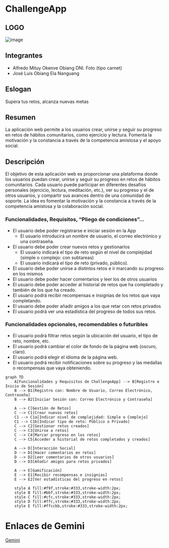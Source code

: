 # ChallengeApp  

## LOGO  

![image](https://github.com/user-attachments/assets/d99554f7-2360-437f-8d73-f2f74b2d8a85)

## Integrantes  

- Alfredo Mituy Okenve Obiang DNI. Foto (tipo carnet)
- José Luis Obiang Ela Nanguang
  
## Eslogan  

Supera tus retos, alcanza nuevas metas

## Resumen  

La aplicación web permite a los usuarios crear, unirse y seguir su progreso en retos de hábitos comunitarios, como ejercicio y lectura. Fomenta la motivación y la constancia a través de la competencia amistosa y el apoyo social.  

## Descripción   

El objetivo de esta aplicación web es proporcionar una plataforma donde los usuarios puedan crear, unirse y seguir su progreso en retos de hábitos comunitarios. Cada usuario puede participar en diferentes desafíos personales (ejercicio, lectura, meditación, etc.), ver su progreso y el de otros usuarios, y compartir sus avances dentro de una comunidad de soporte. La idea es fomentar la motivación y la constancia a través de la competencia amistosa y la colaboración social.
### Funcionalidades, Requisitos, “Pliego de condiciones”...
- El usuario debe poder registrarse e iniciar sesión en la App
  - El usuario introducirá un nombre de usuario, el correo electrónico y una contraseña.  
- El usuario debe poder crear nuevos retos y gestionarlos
  - El usuario indicará el tipo de reto según el nivel de complejidad (simple o complejo: con subtareas)
  - El usuario indicará el tipo de reto (privado, público).
- El usuario debe poder unirse a distintos retos e ir marcando su progreso en los mismos
- El usuario debe poder hacer comentarios y leer los de otros usuarios
- El usuario debe poder acceder al historial de retos que ha completado y también de los que ha creado.
- El usuario podrá recibir recompensas e insignias de los retos que vaya completando.
- El usuario debe poder añadir amigos a los que retar con retos privados
- El usuario podrá ver una estadística del progreso de todos sus retos.
### Funcionalidades opcionales, recomendables o futuribles 
- El usuario podrá filtrar retos según la ubicación del usuario, el tipo de reto, nombre, etc.
- El usuario podrá cambiar el color de fondo de la página web (oscuro, claro).
- El usuario podrá elegir el idioma de la página web.
- El usuario podrá recibir notificaciones sobre su progreso y las medallas o recompensas que vaya obteniendo.

```mermaid
graph TD
    A[Funcionalidades y Requisitos de ChallengeApp] --> B[Registro e Inicio de Sesión]
    B --> B1[Registro con: Nombre de Usuario, Correo Electrónico, Contraseña]
    B --> B2[Iniciar Sesión con: Correo Electrónico y Contraseña]

    A --> C[Gestión de Retos]
    C --> C1[Crear nuevos retos]
    C1 --> C1a[Indicar nivel de complejidad: Simple o Complejo]
    C1 --> C1b[Indicar tipo de reto: Público o Privado]
    C --> C2[Gestionar retos creados]
    C --> C3[Unirse a retos]
    C --> C4[Marcar progreso en los retos]
    C --> C5[Acceder a historial de retos completados y creados]

    A --> D[Interacción Social]
    D --> D1[Hacer comentarios en retos]
    D --> D2[Leer comentarios de otros usuarios]
    D --> D3[Añadir amigos para retos privados]
    
    A --> E[Gamificación]
    E --> E1[Recibir recompensas e insignias]
    E --> E2[Ver estadísticas del progreso en retos]

    style A fill:#f9f,stroke:#333,stroke-width:2px;
    style B fill:#bbf,stroke:#333,stroke-width:2px;
    style C fill:#cfc,stroke:#333,stroke-width:2px;
    style D fill:#ffc,stroke:#333,stroke-width:2px;
    style E fill:#ffccbb,stroke:#333,stroke-width:2px;
```

# Enlaces de Gemini  

[Gemini](https://g.co/gemini/share/018e821a2eb5)
